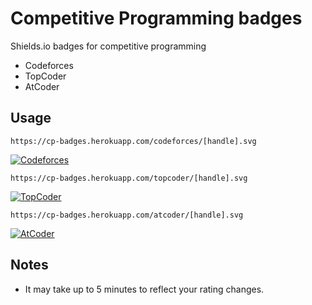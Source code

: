 # Competitive Programming badges

Shields.io badges for competitive programming

- Codeforces
- TopCoder
- AtCoder

## Usage

`https://cp-badges.herokuapp.com/codeforces/[handle].svg`

[![Codeforces](https://cp-badges.herokuapp.com/codeforces/tourist.svg)](https://codeforces.com/profile/tourist)

`https://cp-badges.herokuapp.com/topcoder/[handle].svg`

[![TopCoder](https://cp-badges.herokuapp.com/topcoder/tourist.svg)](https://www.topcoder.com/members/tourist/details/?track=DATA_SCIENCE&subTrack=SRM)

`https://cp-badges.herokuapp.com/atcoder/[handle].svg`

[![AtCoder](https://cp-badges.herokuapp.com/atcoder/tourist.svg)](https://atcoder.jp/users/tourist)

## Notes

- It may take up to 5 minutes to reflect your rating changes.

